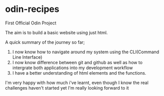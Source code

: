 # odin-recipes
First Official Odin Project

The aim is to build a basic website using just html. 

A quick summary of the journey so far;

1. I now know how to navigate around my system using the CLI(Command Line Interface)
2. I now know difference between git and github as well as how to intergrate both applications into my development workflow
3. I have a better understanding of html elements and the functions.

I'm very happy with how much i've learnt, even though I know the real challenges haven't started yet I'm really looking forward to it